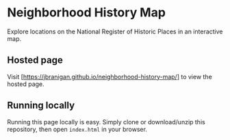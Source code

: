 # Neighborhood History Map
Explore locations on the National Register of Historic Places in an interactive map.

## Hosted page
Visit [https://jbranigan.github.io/neighborhood-history-map/] to view the hosted page.

## Running locally
Running this page locally is easy. Simply clone or download/unzip this repository, then open `index.html` in your browser.

